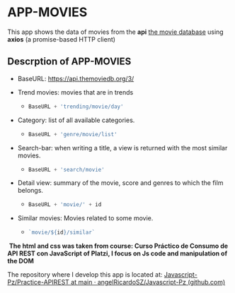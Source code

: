 # APP-MOVIES

This app shows the data of movies from the **api**  [the movie database]( https://api.themoviedb.org/3/) using **axios** (a promise-based HTTP client) 

## Descrption of APP-MOVIES

- BaseURL: https://api.themoviedb.org/3/

- Trend movies: movies that are in trends 

  - ```javascript
    BaseURL + 'trending/movie/day'
    ```

- Category: list of all available categories.

  - ```javascript
    BaseURL + 'genre/movie/list'
    ```

- Search-bar: when writing a title, a view is returned with the most similar movies.

  - ```javascript
    BaseURL + 'search/movie'
    ```

    

- Detail view: summary of the movie, score and genres to which the film belongs.

  - ```javascript
    BaseURL + 'movie/' + id
    ```

- Similar movies: Movies related to some movie.

  - ```javascript
    `movie/${id}/similar`
    ```

​	**The html and css was taken from course: Curso Práctico de Consumo de API REST con JavaScript of Platzi, I focus on Js code and manipulation of the DOM**

The repository where I develop this app is located at: [Javascript-Pz/Practice-APIREST at main · angelRicardoSZ/Javascript-Pz (github.com)](https://github.com/angelRicardoSZ/Javascript-Pz/tree/main/Practice-APIREST)







